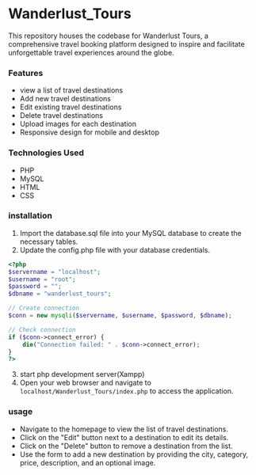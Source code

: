 # Wanderlust_Tours
This repository houses the codebase for Wanderlust Tours, a comprehensive travel booking platform designed to inspire and facilitate unforgettable travel experiences around the globe. 

### Features
- view a list of travel destinations
- Add new travel destinations
- Edit existing travel destinations
-   Delete travel destinations
- Upload images for each destination
 -  Responsive design for mobile and desktop

### Technologies Used
- PHP
- MySQL
- HTML
- CSS 

### installation
1. Import the database.sql file into your MySQL database to create the necessary tables.
2. Update the config.php file with your database credentials.

```php
<?php
$servername = "localhost";
$username = "root";
$password = "";
$dbname = "wanderlust_tours";

// Create connection
$conn = new mysqli($servername, $username, $password, $dbname);

// Check connection
if ($conn->connect_error) {
    die("Connection failed: " . $conn->connect_error);
}
?>

```


3. start php development server(Xampp)
4. Open your web browser and navigate to `localhost/Wanderlust_Tours/index.php` to access the application.

### usage 
- Navigate to the homepage to view the list of travel destinations.
- Click on the "Edit" button next to a destination to edit its details.
- Click on the "Delete" button to remove a destination from the list.
- Use the form to add a new destination by providing the city, category, price, description, and an optional image.